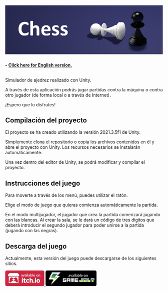 <h1 align="center">
  <img src="Resources/Banner.JPG" alt="Chess" width="600">
</h1>

**- [Click here for English version.](README_EN.md)**
<br>
<br>

Simulador de ajedrez realizado con Unity.

A través de esta aplicación podrás jugar partidas contra la máquina o contra otro jugador (de forma local o a través de Internet).

¡Espero que lo disfrutes!

## Compilación del proyecto

El proyecto se ha creado utilizando la versión 2021.3.5f1 de Unity.

Simplemente clona el repositorio o copia los archivos contenidos en él y abre el proyecto con Unity. Los recursos necesarios se instalarán automáticamente.

Una vez dentro del editor de Unity, se podrá modificar y compilar el proyecto.

## Instrucciones del juego

Para moverte a través de los menú, puedes utilizar el ratón.

Elige el modo de juego que quieras comienza automáticamente la partida.

En el modo multijugador, el jugador que crea la partida comenzará jugando con las blancas. Al crear la sala, se le dará un código de tres dígitos que deberá introducir el segundo jugador para poder unirse a la partida (jugando con las negras).

## Descarga del juego

Actualmente, esta versión del juego puede descargarse de los siguientes sitios.

<a href="https://sergiomejias.itch.io/chess"><img src="Resources/B_Itch.png" height="50">
<a href="https://gamejolt.com/games/chess/742413"><img src="Resources/B_GameJolt.png" height="50">